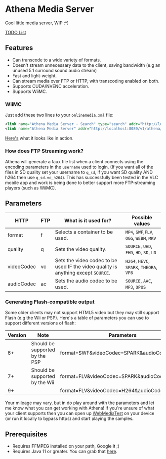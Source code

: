 # Athena Media Server

Cool little media server, WIP :^)

[TODO List](https://github.com/users/e3ndr/projects/1/views/1)

## Features

-   Can transcode to a wide variety of formats.
-   Doesn't stream unnecessary data to the client, saving bandwidth (e.g an unused 5.1 surround sound audio stream)
-   Fast and light-weight.
-   Can stream media over FTP or HTTP, with transcoding enabled on both.
-   Supports CUDA/NVENC acceleration.
-   Supports WiiMC.

### WiiMC

Just add these two lines to your `onlinemedia.xml` file:

```xml
<link name="Athena Media Server - Search" type="search" addr="http://localhost:8080/v1/athena/api/wiimc/search?q="/>
<link name="Athena Media Server" addr="http://localhost:8080/v1/athena/api/wiimc/list"/>
```

[Here's](https://i.e3ndr.xyz/1mBTjdAJwr8M__1666969284/WiiMC%20Support.mp4) what it looks like in action.

### How does FTP Streaming work?

Athena will generate a faux file list when a client connects using the encoding parameters in the `username` used to login. (If you want all of the files in SD quality set your username to `q_sd`, if you want SD quality AND h264 then use `q_sd.vc_h264`). This has successfully been tested in the VLC mobile app and work is being done to better support more FTP-streaming players (such as WiiMC).

## Parameters

| HTTP       | FTP | What is it used for?                                                              | Possible values                          |
| ---------- | --- | --------------------------------------------------------------------------------- | ---------------------------------------- |
| format     | f   | Selects a container to be used.                                                   | `MP4`, `SWF`,`FLV`, `OGG`, `WEBM`, `MKV` |
| quality    | q   | Sets the video quality.                                                           | `SOURCE`, `UHD`, `FHD`, `HD`, `SD`, `LD` |
| videoCodec | vc  | Sets the video codec to be used IF the video quality is anything except `SOURCE`. | `H264`, `HEVC`, `SPARK`, `THEORA`, `VP8` |
| audioCodec | ac  | Sets the audio codec to be used.                                                  | `SOURCE`, `AAC`, `MP3`, `OPUS`           |

### Generating Flash-compatible output

Some older clients may not support HTML5 video but they may still support Flash (e.g the Wii or PSP). Here's a table of parameters you can use to support different versions of flash:

| Version | Note                           | Parameters                                 |
| ------- | ------------------------------ | ------------------------------------------ |
| 6+      | Should be supported by the PSP | format=SWF&videoCodec=SPARK&audioCodec=MP3 |
| 7+      | Should be supported by the Wii | format=FLV&videoCodec=SPARK&audioCodec=MP3 |
| 9+      |                                | format=FLV&videoCodec=H264&audioCodec=AAC  |

Your mileage may vary, but in do play around with the parameters and let me know what you can get working with Athena! If you're unsure of what your client supports then you can open up [WebMediaTest](https://wmt.e3ndr.xyz/) on your device (or run it locally to bypass https) and start playing the samples.

## Prerequisites

-   Requires FFMPEG installed on your path, Google it ;)
-   Requires Java 11 or greater. You can grab that [here](https://adoptium.net/).
